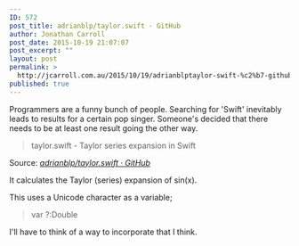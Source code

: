 ```yaml
---
ID: 572
post_title: adrianblp/taylor.swift · GitHub
author: Jonathan Carroll
post_date: 2015-10-19 21:07:07
post_excerpt: ""
layout: post
permalink: >
  http://jcarroll.com.au/2015/10/19/adrianblptaylor-swift-%c2%b7-github/
published: true
---
```

Programmers are a funny bunch of people. Searching for 'Swift' inevitably leads to results for a certain pop singer. Someone's decided that there needs to be at least one result going the other way.
<blockquote>taylor.swift - Taylor series expansion in Swift</blockquote>
Source: <em><a href="https://github.com/adrianblp/taylor.swift">adrianblp/taylor.swift · GitHub

</a></em>

It calculates the Taylor (series) expansion of sin(x).

<span class="pl-k">This uses a Unicode character as a variable;</span>
<blockquote><span class="pl-k">var</span> ?:<span class="pl-c1">Double</span></blockquote>
I'll have to think of a way to incorporate that I think.